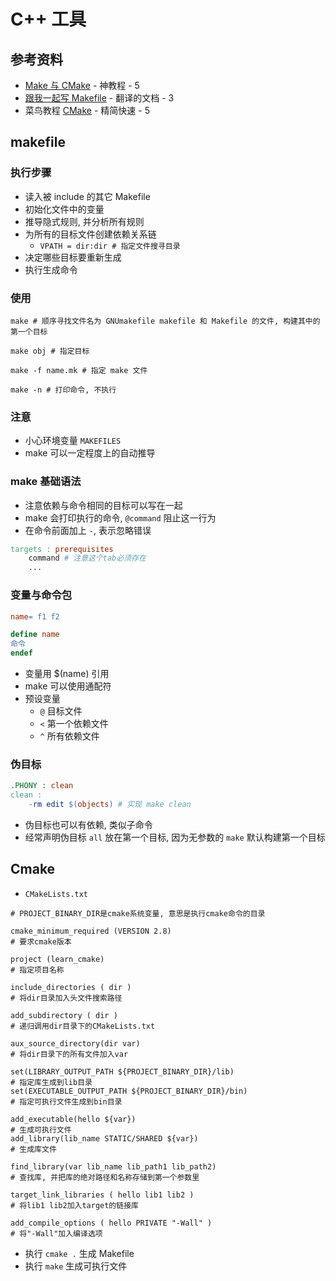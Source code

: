 # C++ 工具

## 参考资料

- [Make 与 CMake](https://www.bilibili.com/video/BV1tyWWeeEpp) - 神教程 - 5
- [跟我一起写 Makefile](https://write-makefile-with-me.elabtalk.com/) - 翻译的文档 - 3
- 菜鸟教程 [CMake](https://www.runoob.com/cmake/cmake-tutorial.html) - 精简快速 - 5

## makefile

### 执行步骤

- 读入被 include 的其它 Makefile
- 初始化文件中的变量
- 推导隐式规则, 并分析所有规则
- 为所有的目标文件创建依赖关系链
    - `VPATH = dir:dir # 指定文件搜寻目录`
- 决定哪些目标要重新生成
- 执行生成命令

### 使用

```shell
make # 顺序寻找文件名为 GNUmakefile makefile 和 Makefile 的文件, 构建其中的第一个目标

make obj # 指定目标

make -f name.mk # 指定 make 文件

make -n # 打印命令, 不执行
```

### 注意

- 小心环境变量 `MAKEFILES`
- make 可以一定程度上的自动推导

### make 基础语法

- 注意依赖与命令相同的目标可以写在一起
- make 会打印执行的命令, `@command` 阻止这一行为
- 在命令前面加上 `-`, 表示忽略错误

```Makefile
targets : prerequisites
    command # 注意这个tab必须存在
    ...
```

### 变量与命令包

```Makefile
name= f1 f2

define name
命令
endef
```

- 变量用 $(name) 引用
- make 可以使用通配符
- 预设变量
    - `@` 目标文件
    - `<` 第一个依赖文件
    - `^` 所有依赖文件

### 伪目标

```Makefile
.PHONY : clean
clean :
    -rm edit $(objects) # 实现 make clean
```

- 伪目标也可以有依赖, 类似子命令
- 经常声明伪目标 `all` 放在第一个目标, 因为无参数的 `make` 默认构建第一个目标

## Cmake

- `CMakeLists.txt`

```CMakeLists
# PROJECT_BINARY_DIR是cmake系统变量, 意思是执行cmake命令的目录

cmake_minimum_required (VERSION 2.8)
# 要求cmake版本

project (learn_cmake)
# 指定项目名称

include_directories ( dir )
# 将dir目录加入头文件搜索路径

add_subdirectory ( dir )
# 递归调用dir目录下的CMakeLists.txt

aux_source_directory(dir var)
# 将dir目录下的所有文件加入var

set(LIBRARY_OUTPUT_PATH ${PROJECT_BINARY_DIR}/lib)
# 指定库生成到lib目录
set(EXECUTABLE_OUTPUT_PATH ${PROJECT_BINARY_DIR}/bin)
# 指定可执行文件生成到bin目录

add_executable(hello ${var})
# 生成可执行文件
add_library(lib_name STATIC/SHARED ${var})
# 生成库文件

find_library(var lib_name lib_path1 lib_path2)
# 查找库, 并把库的绝对路径和名称存储到第一个参数里

target_link_libraries ( hello lib1 lib2 )
# 将lib1 lib2加入target的链接库

add_compile_options ( hello PRIVATE "-Wall" )
# 将"-Wall"加入编译选项
```

- 执行 `cmake .` 生成 Makefile
- 执行 `make` 生成可执行文件
